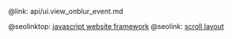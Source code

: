 @link: api/ui.view_onblur_event.md

@seolinktop: [javascript website framework](https://webix.com)
@seolink: [scroll layout](https://webix.com/widget/scrollview/)